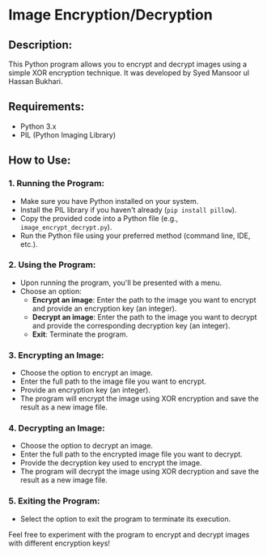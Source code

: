 # Image Encryption/Decryption

## Description:
This Python program allows you to encrypt and decrypt images using a simple XOR encryption technique. It was developed by Syed Mansoor ul Hassan Bukhari.

## Requirements:
- Python 3.x
- PIL (Python Imaging Library)

## How to Use:

### 1. Running the Program:
- Make sure you have Python installed on your system.
- Install the PIL library if you haven't already (`pip install pillow`).
- Copy the provided code into a Python file (e.g., `image_encrypt_decrypt.py`).
- Run the Python file using your preferred method (command line, IDE, etc.).

### 2. Using the Program:
- Upon running the program, you'll be presented with a menu.
- Choose an option:
  - **Encrypt an image**: Enter the path to the image you want to encrypt and provide an encryption key (an integer).
  - **Decrypt an image**: Enter the path to the image you want to decrypt and provide the corresponding decryption key (an integer).
  - **Exit**: Terminate the program.

### 3. Encrypting an Image:
- Choose the option to encrypt an image.
- Enter the full path to the image file you want to encrypt.
- Provide an encryption key (an integer).
- The program will encrypt the image using XOR encryption and save the result as a new image file.

### 4. Decrypting an Image:
- Choose the option to decrypt an image.
- Enter the full path to the encrypted image file you want to decrypt.
- Provide the decryption key used to encrypt the image.
- The program will decrypt the image using XOR decryption and save the result as a new image file.

### 5. Exiting the Program:
- Select the option to exit the program to terminate its execution.

Feel free to experiment with the program to encrypt and decrypt images with different encryption keys!
